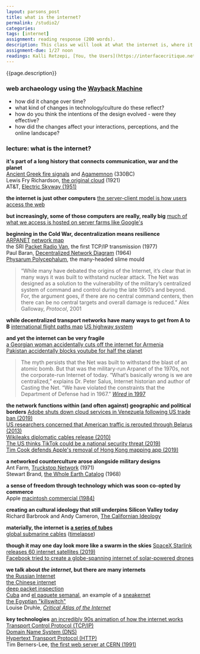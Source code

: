 ```yaml
--- 
layout: parsons_post  
title: what is the internet? 
permalink: /studio2/ 
categories:   
tags: [internet]
assignment: reading response (200 words).  
description: This class we will look at what the internet is, where it came from, and the ways in which it operates today. 
assignment-due: 1/27 noon
readings: Kalli Retzepi, [You, the Users](https://interfacecritique.net/journal/test-retz), Hito Steyerl, ["Too Much World&#58; Is the Internet Dead?"](https://www.e-flux.com/journal/49/60004/too-much-world-is-the-internet-dead/)
---  
```


{{page.description}}

### web archaeology using the [Wayback Machine](http://web.archive.org)

* how did it change over time?
* what kind of changes in technology/culture do these reflect?
* how do you think the intentions of the design evolved - were they effective?
* how did the changes affect your interactions, perceptions, and the online landscape?

### lecture: what is the internet? 

**it's part of a long history that connects communication, war and the planet**<br>
[Ancient Greek fire signals](https://en.wikipedia.org/wiki/Smoke_signal) and [Agamemnon](https://chs.harvard.edu/CHS/article/displayPdf/2871) (330BC)<br>
Lewis Fry Richardson, [the original cloud](https://towardsdatascience.com/the-unchanging-statistics-of-deadly-quarrels-31cd8ab49a17) (1921)<br>
AT&T, [Electric Skyway (1951)](https://techchannel.att.com/playvideo/2012/02/20/AT&T-Archives-New-Skyways-for-the-Telephone)<br>

**the internet is just other computers**
[the server-client model is how users access the web](https://en.wikipedia.org/wiki/Client%E2%80%93server_model#/media/File:Client-server-model.svg)

**but increasingly, some of those computers are really, really big**
[much of what we access is hosted on server farms like Google's](https://www.youtube.com/watch?v=avP5d16wEp0&feature=emb_title)

**beginning in the Cold War, decentralization means resilience**<br>
[ARPANET](https://www.darpa.mil/about-us/timeline/modern-internet) [network map](https://upload.wikimedia.org/wikipedia/commons/b/bf/Arpanet_logical_map%2C_march_1977.png)<br>
the SRI [Packet Radio Van](https://en.wikipedia.org/wiki/Packet_Radio_Van), the first TCP/IP transmission (1977)<br>
Paul Baran, [Decentralized Network Diagram](https://www.cybertelecom.org/images/baran.gif)  (1964)<br>
[Physarum Polycephalum](https://www.youtube.com/watch?v=BZUQQmcR5-g), the many-headed slime mould<br>

> “While many have debated the origins of the Internet, it’s clear that in many ways it was built to withstand nuclear attack. The Net was designed as a solution to the vulnerability of the military’s centralized system of command and control during the late 1950’s and beyond. For, the argument goes, if there are no central command centers, then there can be no central targets and overall damage is reduced.” Alex Galloway, *Protocol*, 2001

**while decentralized transport networks have many ways to get from A to B**
[international flight paths map](https://www.mapsofworld.com/world-airroutes-map.htm)
[US highway system](https://en.wikipedia.org/wiki/United_States_Numbered_Highway_System#/media/File:Map_of_current_US_Routes.svg)

**and yet the internet can be very fragile**<br>
[a Georgian woman accidentally cuts off the internet for Armenia](https://www.theguardian.com/world/2011/apr/06/georgian-woman-cuts-web-access)<br>
[Pakistan accidentally blocks youtube for half the planet](https://abcnews.go.com/Technology/story?id=4344105&page=1)<br>

> The myth persists that the Net was built to withstand the blast of an atomic bomb. But that was the military-run Arpanet of the 1970s, not the corporate-run Internet of today. “What’s basically wrong is we are centralized,” explains Dr. Peter Salus, Internet historian and author of Casting the Net. “We have violated the constraints that the Department of Defense had in 1967.” [*Wired* in 1997](https://www.wired.com/1997/08/50-ways-to-crash-the-net/)

**the network functions within (and often against) geographic and political borders**
[Adobe shuts down cloud services in Venezuela following US trade ban (2019)](https://boingboing.net/2019/10/07/sorry-not-sorry-4.html)<br>
[US researchers concerned that American traffic is rerouted through Belarus (2013)](https://www.washingtonpost.com/news/the-switch/wp/2013/11/20/researchers-say-u-s-internet-traffic-was-re-routed-through-belarus-thats-a-problem/)<br>
[Wikileaks diplomatic cables release (2010)](https://wikileaks.org/plusd/?qproject[]=cg&q=#result)<br>
[The US thinks TikTok could be a national security threat (2019)](https://www.technologyreview.com/f/614665/tiktok-china-national-security-china-censorship-data-privacy/)<br>
[Tim Cook defends Apple's removal of Hong Kong mapping app (2019)](https://www.theguardian.com/technology/2019/oct/10/tim-cook-apple-hong-kong-mapping-app-removal?CMP=fb_gu&utm_medium=Social&utm_source=Facebook#Echobox=1570746291)<br>

**a networked counterculture arose alongside military designs**<br>
Ant Farm, [Truckstop Network](http://www.cabinetmagazine.org/issues/30/wasiuta.php) (1971)<br>
Stewart Brand, [the Whole Earth Catalog](https://archive.org/details/1stWEC-complete) (1968)<br>

**a sense of freedom through technology which was soon co-opted by commerce**<br>
Apple [macintosh commercial (1984)](https://www.youtube.com/watch?v=VtvjbmoDx-I)<br>

**creating an cultural ideology that still underpins Silicon Valley today**<br>
Richard Barbrook and Andy Cameron, [The Californian Ideology](https://www.metamute.org/editorial/articles/californian-ideology)<br>

**materially, the internet is [a series of tubes](https://www.youtube.com/watch?v=f99PcP0aFNE)<br>**
[global submarine cables](https://www.submarinecablemap.com/) ([timelapse](https://qz.com/657898/this-map-shows-the-explosive-growth-of-underwater-cables-the-power-the-global-internet/))<br>

**though it may one day look more like a swarm in the skies**
[SpaceX Starlink releases 60 internet satellites (2019)](https://www.space.com/spacex-starlink-2-launch-success.html)<br>
[Facebook tried to create a globe-spanning internet of solar-powered drones](https://www.wired.com/story/what-happened-to-facebooks-grand-plan-to-wire-the-world/)<br>

**we talk about *the internet*, but there are many internets**<br>
[the Russian Internet](https://www.reuters.com/article/us-russia-putin-internet/russia-plans-sovereign-internet-tests-to-combat-external-threats-idUSKBN1YN23Z)<br>
[the Chinese internet](https://upload.wikimedia.org/wikipedia/commons/thumb/4/40/Topology_of_the_Chinese_firewall.svg/2560px-Topology_of_the_Chinese_firewall.svg.png)<br>
[deep packet inspection](https://en.wikipedia.org/wiki/Deep_packet_inspection)<br>
[Cuba](https://en.wikipedia.org/wiki/El_Paquete_Semanal) and [el paquete semanal](http://paquetedecuba.com/), an example of a [sneakernet](https://en.wikipedia.org/wiki/Sneakernet)<br>
[the Egyptian "killswitch"](https://en.wikipedia.org/wiki/Internet_in_Egypt#2011_Internet_shutdown)<br>
Louise Druhle, [*Critical Atlas of the Internet*](http://internet-atlas.net/)<br>

**key technologies**
[an incredibly 90s animation of how the internet works](https://www.youtube.com/watch?v=x9XWxD6cJuY)<br>
[Transport Control Protocol (TCP/IP)](https://en.wikipedia.org/wiki/Internet_protocol_suite)<br>
[Domain Name System (DNS)](https://en.wikipedia.org/wiki/Domain_Name_System)<br>
[Hypertext Transport Protocol (HTTP)](https://en.wikipedia.org/wiki/Hypertext_Transfer_Protocol)<br>
Tim Berners-Lee, [the first web server at CERN (1991)](https://en.wikipedia.org/wiki/CERN_httpd#/media/File:First_Web_Server.jpg)<br>


<!-- topology and stratigraphy?

http://oldweb.today/w

IP addresses

RAND corporation

networks and protocols

information superhighway

a series of tubes

many internets?

an environment for living together?

who controls the Internet?

where is the Internet?

all of this is very important for understanding INTERACTION -->

<!-- Look at Agnes' hunter class resources Any Requests and What is the Internet -->